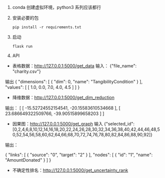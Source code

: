 1. conda 创建虚拟环境，python3 系列应该都行
2. 安装必要的包

   `pip install -r requirements.txt`

3. 启动

   `flask run`

4. API

- 表格数据：http://127.0.0.1:5000/get_data
  输入：
  {"file_name": "charity.csv"}

输出
{
"dimensions": [
{
"dim": 0,
"name": "TangibilityCondition"
}
],
"values": [
[
1.0,
0.0,
7.0,
4.0,
4.5
]
]
}

- 降维数据：http://127.0.0.1:5000/get_dim_reduction

输出：
[
[
-15.52724552154541,
-20.15583610534668
],
[
23.686649322509766,
-39.90515899658203
]
]

- 因果图：http://127.0.0.1:5000/get_graph
  输入
  {"selected_id": [0,2,4,6,8,10,12,14,16,18,20,22,24,26,28,30,32,34,36,38,40,42,44,46,48,50,52,54,56,58,60,62,64,66,68,70,72,74,76,78,80,82,84,86,88,90,92]}

输出：

{
"links": [
{
"source": "0",
"target": "2"
}
],
"nodes": [
{
"id": "1",
"name": "AmountDonated"
}
]
}

- 不确定性排名：http://127.0.0.1:5000/get_uncertainty_rank
